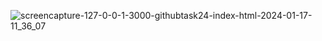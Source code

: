 ![screencapture-127-0-0-1-3000-githubtask24-index-html-2024-01-17-11_36_07](https://github.com/kanji2001/Whitespace-Remover--js/assets/153625398/39ea8ce3-0758-4f2e-a892-06de2b70abe6)
